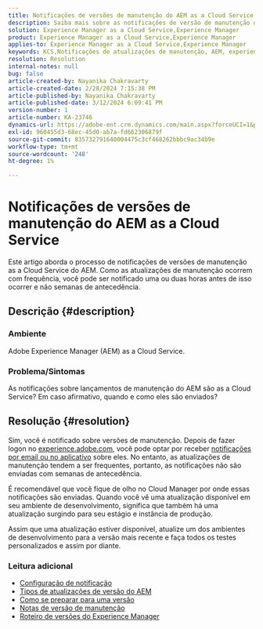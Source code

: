 ```yaml
---
title: Notificações de versões de manutenção do AEM as a Cloud Service
description: Saiba mais sobre as notificações de versão de manutenção do AEM as a Cloud Service
solution: Experience Manager as a Cloud Service,Experience Manager
product: Experience Manager as a Cloud Service,Experience Manager
applies-to: Experience Manager as a Cloud Service,Experience Manager
keywords: KCS,Notificações de atualizações de manutenção, AEM, experience manager, versões de manutenção, cloud manager
resolution: Resolution
internal-notes: null
bug: false
article-created-by: Nayanika Chakravarty
article-created-date: 2/28/2024 7:15:38 PM
article-published-by: Nayanika Chakravarty
article-published-date: 3/12/2024 6:09:41 PM
version-number: 1
article-number: KA-23746
dynamics-url: https://adobe-ent.crm.dynamics.com/main.aspx?forceUCI=1&pagetype=entityrecord&etn=knowledgearticle&id=9576dbbf-6dd6-ee11-9079-6045bd0065f9
exl-id: 960455d3-68ec-45d0-ab7a-fd662306879f
source-git-commit: 835732791640004475c3cf468262bbbc9ac34b9e
workflow-type: tm+mt
source-wordcount: '248'
ht-degree: 1%

---
```


# Notificações de versões de manutenção do AEM as a Cloud Service


Este artigo aborda o processo de notificações de versões de manutenção as a Cloud Service do AEM. Como as atualizações de manutenção ocorrem com frequência, você pode ser notificado uma ou duas horas antes de isso ocorrer e não semanas de antecedência.

## Descrição {#description}


### Ambiente

Adobe Experience Manager (AEM) as a Cloud Service.

### Problema/Sintomas

As notificações sobre lançamentos de manutenção do AEM são as a Cloud Service? Em caso afirmativo, quando e como eles são enviados?


## Resolução {#resolution}


Sim, você é notificado sobre versões de manutenção. Depois de fazer logon no [experience.adobe.com](https://experience.adobe.com), você pode optar por receber [notificações por email ou no aplicativo](https://experienceleague.adobe.com/docs/experience-manager-cloud-service/content/implementing/using-cloud-manager/notifications.html?lang=en) sobre eles. No entanto, as atualizações de manutenção tendem a ser frequentes, portanto, as notificações não são enviadas com semanas de antecedência.

É recomendável que você fique de olho no Cloud Manager por onde essas notificações são enviadas. Quando você vê uma atualização disponível em seu ambiente de desenvolvimento, significa que também há uma atualização surgindo para seu estágio e instância de produção.

Assim que uma atualização estiver disponível, atualize um dos ambientes de desenvolvimento para a versão mais recente e faça todos os testes personalizados e assim por diante.

### Leitura adicional

- [Configuração de notificação](https://experienceleague.adobe.com/docs/experience-manager-cloud-service/content/implementing/using-cloud-manager/notifications.html?lang=en#configuration)
- [Tipos de atualizações de versão do AEM](https://experienceleague.adobe.com/docs/experience-manager-cloud-service/content/implementing/deploying/aem-version-updates.html?lang=en#update-types)
- [Como se preparar para uma versão](https://experienceleague.adobe.com/docs/experience-manager-cloud-service/content/release-notes/home.html?lang=en#how-to-prepare)
- [Notas de versão de manutenção](https://experienceleague.adobe.com/docs/experience-manager-cloud-service/content/release-notes/maintenance/latest.html?lang=en)
- [Roteiro de versões do Experience Manager](https://experienceleague.adobe.com/docs/experience-manager-release-information/aem-release-updates/update-releases-roadmap.html?lang=en#aem-as-cloud-service)
